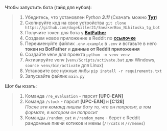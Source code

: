 Чтобы запустить бота (гайд для нубов):
> 1. Убедитесь, что установлен _Python **3.11**_ (Скачать можно [**Тут**](https://www.python.org/downloads/))
> 2. Скопируйте код на свое устройства `git clone https://github.com/dogekiller21/SneakerBox_Nikitoska_tg_bot`
> 3. Получите токен для бота у [**BotFather**](https://t.me/BotFather)
> 4. Создаем новое приложение в Reddit по [**ссылочке**](https://www.reddit.com/prefs/apps)
> 5. Переименуйте файлик `.env.example` в `.env` и вставьте в него **токен из BotFather** и **данные от Reddit приложения**
> 6. Создайте venv для проекта `python -m venv venv`
> 7. Активируйте venv (`venv/Scripts/activate.bat` для Windows, `source venv/bin/activate` для Linux)
> 8. Установите все нужные либы `pip install -r requirements.txt`
> 9. Запускайте файлик `main.py`

Шот бы юзать:
> 1. Команда `/re_evaluation` - парсит **\[UPC-EAN]**
> 2. Команда `/stock` - парсит **\[UPC-EAN]** и **\[C128]** \
> _После эти команд пишем боту *то, что он попросит*, в том формате, в котором он попросит_
> 3. Команды `/random_cat` и `/random_meme` - берет с Reddit рандомные пикчи котиков и мемы (`/r/cats` и `/r/memes`)
